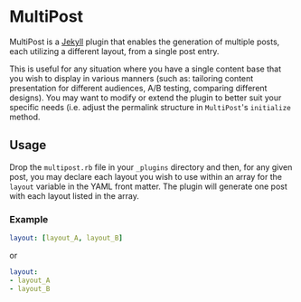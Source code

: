 # MultiPost
MultiPost is a [Jekyll](https://github.com/mojombo/jekyll) plugin that enables the generation of multiple posts, each utilizing a different layout, from a single post entry.

This is useful for any situation where you have a single content base that you wish to display in various manners (such as: tailoring content presentation for different audiences, A/B testing, comparing different designs). You may want to modify or extend the plugin to better suit your specific needs (i.e. adjust the permalink structure in `MultiPost`'s `initialize` method.


## Usage
Drop the `multipost.rb` file in your `_plugins` directory and then, for any given post, you may declare each layout you wish to use within an array for the `layout` variable in the YAML front matter. The plugin will generate one post with each layout listed in the array.


### Example
```yaml
layout: [layout_A, layout_B]
```

or

```yaml
layout:
- layout_A
- layout_B
```